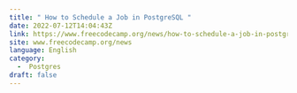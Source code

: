```yaml
---
title: " How to Schedule a Job in PostgreSQL "
date: 2022-07-12T14:04:43Z
link: https://www.freecodecamp.org/news/how-to-schedule-a-job-in-postgresql/?utm_medium=RSS&utm_source=news.12bit.vn
site: www.freecodecamp.org/news
language: English
category:
  -  Postgres 
draft: false
---
```

